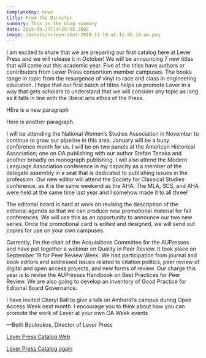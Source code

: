 ```yaml
---
templateKey: news
title: From the Director
summary: This is the blog summary
date: 2019-09-27T14:29:55.200Z
image: /assets/screen-shot-2019-11-18-at-11.46.18-am.png
---
```

I am excited to share that we are preparing our first catalog here at Lever Press and we will release it in October! We will be announcing 7 new titles that will come out this academic year. Five of the titles have authors or contributors from Lever Press consortium member campuses. The books range in topic from the resurgence of vinyl to race and class in engineering education. I hope that our first batch of titles helps us promote Lever in a way that gets scholars to understand that we will consider any topic as long as it falls in line with the liberal arts ethos of the Press.

HEre is a new paragraph

Here is another paragraph.

I will be attending the National Women’s Studies Association in November to continue to grow our pipeline in this area. January will be a busy conference month for us. I will be on two panels at the American Historical Association; one on OA publishing with our author Stefan Tanaka and another broadly on monograph publishing. I will also attend the Modern Language Association conference in my capacity as a member of the delegate assembly in a seat that is dedicated to publishing issues in the profession. Our new editor will attend the Society for Classical Studies conference, as it is the same weekend as the AHA. The MLA, SCS, and AHA were held at the same time last year and I somehow made it to all three!

The editorial board is hard at work on revising the description of the editorial agenda so that we can produce new promotional material for fall conferences. We will use this as an opportunity to announce our two new series. Once the promotional card is edited and designed, we will send out copies for use on your own campuses.

Currently, I’m the chair of the Acquisitions Committee for the AUPresses and have put together a webinar on Quality in Peer Review. It took place on September 19 for Peer Review Week. We had participation from journal and book editors and addressed issues related to citation politics, peer review of digital and open access projects, and new forms of review. Our charge this year is to revise the AUPresses Handbook on Best Practices for Peer Review. We are also going to develop an inventory of Good Practice for Editorial Board Governance.

I have invited Cheryl Ball to give a talk on Amherst’s campus during Open Access Week next month. I encourage you to think about how you can promote the work of Lever at your own OA Week events

—Beth Bouloukos, Director of Lever Press

<a href="/assets/leverpress-catalog-web.pdf">Lever Press Catalog Web</a>

<a href="/assets/leverpress-catalog-web.pdf">Lever Press Catalog again</a>
